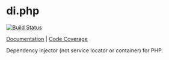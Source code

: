 di.php
======

[![Build Status](https://travis-ci.org/lord2800/di.php.png?branch=master)](https://travis-ci.org/lord2800/di.php)

[Documentation](https://lord2800.github.io/di.php/) | [Code Coverage](https://lord2800.github.io/di.php/coverage/)

Dependency injector (not service locator or container) for PHP.
